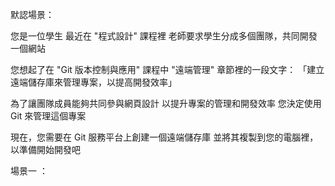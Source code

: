 默認場景：

您是一位學生
最近在 "程式設計" 課程裡
老師要求學生分成多個團隊，共同開發一個網站

您想起了在 "Git 版本控制與應用" 課程中
"遠端管理" 章節裡的一段文字：
「建立遠端儲存庫來管理專案，以提高開發效率」

為了讓團隊成員能夠共同參與網頁設計
以提升專案的管理和開發效率
您決定使用 Git 來管理這個專案

現在，您需要在 Git 服務平台上創建一個遠端儲存庫
並將其複製到您的電腦裡，以準備開始開發吧



場景一 ：